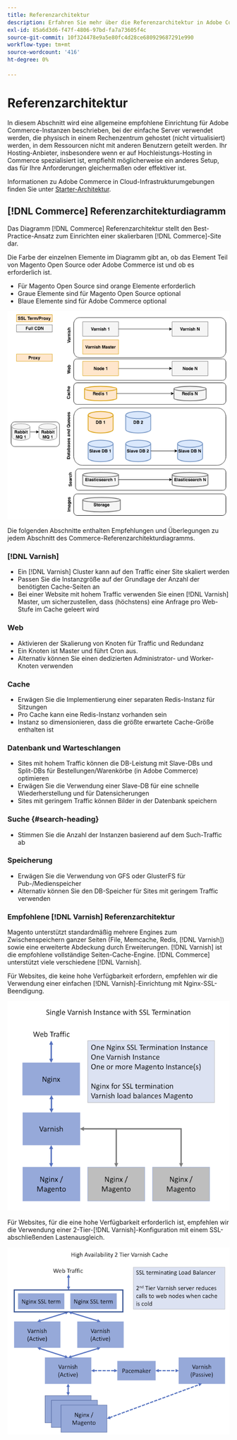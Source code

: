 ```yaml
---
title: Referenzarchitektur
description: Erfahren Sie mehr über die Referenzarchitektur in Adobe Commerce. Erfahren Sie mehr über Implementierungsanleitungen und Optimierungsstrategien.
exl-id: 85a6d3d6-f47f-4806-97bd-fa7a73605f4c
source-git-commit: 10f324478e9a5e80fc4d28ce680929687291e990
workflow-type: tm+mt
source-wordcount: '416'
ht-degree: 0%

---
```


# Referenzarchitektur

In diesem Abschnitt wird eine allgemeine empfohlene Einrichtung für Adobe Commerce-Instanzen beschrieben, bei der einfache Server verwendet werden, die physisch in einem Rechenzentrum gehostet (nicht virtualisiert) werden, in dem Ressourcen nicht mit anderen Benutzern geteilt werden. Ihr Hosting-Anbieter, insbesondere wenn er auf Hochleistungs-Hosting in Commerce spezialisiert ist, empfiehlt möglicherweise ein anderes Setup, das für Ihre Anforderungen gleichermaßen oder effektiver ist.

Informationen zu Adobe Commerce in Cloud-Infrastrukturumgebungen finden Sie unter [Starter-Architektur](https://experienceleague.adobe.com/en/docs/commerce-cloud-service/user-guide/architecture/starter-architecture).

## [!DNL Commerce] Referenzarchitekturdiagramm

Das Diagramm [!DNL Commerce] Referenzarchitektur stellt den Best-Practice-Ansatz zum Einrichten einer skalierbaren [!DNL Commerce]-Site dar.

Die Farbe der einzelnen Elemente im Diagramm gibt an, ob das Element Teil von Magento Open Source oder Adobe Commerce ist und ob es erforderlich ist.

* Für Magento Open Source sind orange Elemente erforderlich
* Graue Elemente sind für Magento Open Source optional
* Blaue Elemente sind für Adobe Commerce optional

![Commerce-Referenzarchitekturdiagramm](../assets/performance/images/ref-architecture-2.3.png)

Die folgenden Abschnitte enthalten Empfehlungen und Überlegungen zu jedem Abschnitt des Commerce-Referenzarchitekturdiagramms.

### [!DNL Varnish]

* Ein [!DNL Varnish] Cluster kann auf den Traffic einer Site skaliert werden
* Passen Sie die Instanzgröße auf der Grundlage der Anzahl der benötigten Cache-Seiten an
* Bei einer Website mit hohem Traffic verwenden Sie einen [!DNL Varnish] Master, um sicherzustellen, dass (höchstens) eine Anfrage pro Web-Stufe im Cache geleert wird

### Web

* Aktivieren der Skalierung von Knoten für Traffic und Redundanz
* Ein Knoten ist Master und führt Cron aus.
* Alternativ können Sie einen dedizierten Administrator- und Worker-Knoten verwenden

### Cache

* Erwägen Sie die Implementierung einer separaten Redis-Instanz für Sitzungen
* Pro Cache kann eine Redis-Instanz vorhanden sein
* Instanz so dimensionieren, dass die größte erwartete Cache-Größe enthalten ist

### Datenbank und Warteschlangen

* Sites mit hohem Traffic können die DB-Leistung mit Slave-DBs und Split-DBs für Bestellungen/Warenkörbe (in Adobe Commerce) optimieren
* Erwägen Sie die Verwendung einer Slave-DB für eine schnelle Wiederherstellung und für Datensicherungen
* Sites mit geringem Traffic können Bilder in der Datenbank speichern

### Suche {#search-heading}

* Stimmen Sie die Anzahl der Instanzen basierend auf dem Such-Traffic ab

### Speicherung

* Erwägen Sie die Verwendung von GFS oder GlusterFS für Pub-/Medienspeicher
* Alternativ können Sie den DB-Speicher für Sites mit geringem Traffic verwenden

### Empfohlene [!DNL Varnish] Referenzarchitektur

Magento unterstützt standardmäßig mehrere Engines zum Zwischenspeichern ganzer Seiten (File, Memcache, Redis, [!DNL Varnish]) sowie eine erweiterte Abdeckung durch Erweiterungen. [!DNL Varnish] ist die empfohlene vollständige Seiten-Cache-Engine.  [!DNL Commerce] unterstützt viele verschiedene [!DNL Varnish].

Für Websites, die keine hohe Verfügbarkeit erfordern, empfehlen wir die Verwendung einer einfachen [!DNL Varnish]-Einrichtung mit Nginx-SSL-Beendigung.

![Einfache [!DNL Varnish] mit SSL-Beendigung](../assets/performance/images/single-varnish-with-ssl-termination.png)

Für Websites, für die eine hohe Verfügbarkeit erforderlich ist, empfehlen wir die Verwendung einer 2-Tier-[!DNL Varnish]-Konfiguration mit einem SSL-abschließenden Lastenausgleich.

![Zweistufige [!DNL Varnish]-Konfiguration mit hoher Verfügbarkeit und SSL-Abschluss des Lastenausgleichs](../assets/performance/images/ha-2-tier-varnish-with-ssl-term-load-balancer.png)

